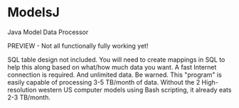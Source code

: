 # ModelsJ
Java Model Data Processor

PREVIEW - Not all functionally fully working yet!

SQL table design not included. You will need to create mappings in SQL to help this along based on what/how much data you want.
A fast Internet connection is required. And unlimited data. Be warned. This "program" is easily capable of processing 3-5 TB/month of data. Without the 2 High-resolution western US computer models using Bash scripting, it already eats 2-3 TB/month.
